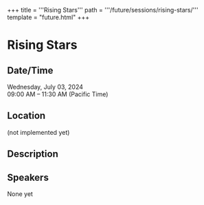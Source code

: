 +++
title = '''Rising Stars'''
path = '''/future/sessions/rising-stars/'''
template = "future.html"
+++

<h1>Rising Stars</h1>
<h2>Date/Time</h2>
<p>Wednesday, July 03, 2024<br>
09:00 AM – 11:30 AM (Pacific Time)</p>
<h2>Location</h2>
(not implemented yet)
<h2>Description</h2>

<h2>Speakers</h2>
<p>None yet</p>

